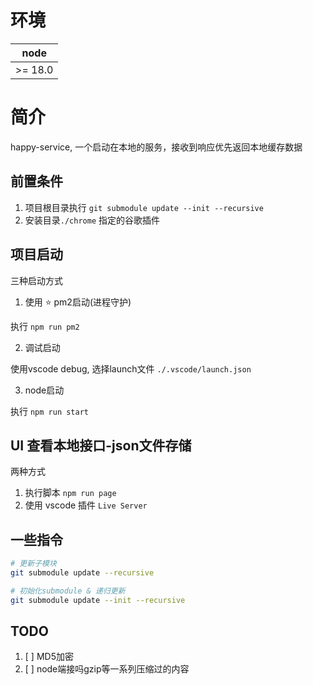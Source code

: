 # 环境

| node    |
|---------|
| >= 18.0 |

# 简介

happy-service, 一个启动在本地的服务，接收到响应优先返回本地缓存数据

## 前置条件

1. 项目根目录执行 `git submodule update --init --recursive`
2. 安装目录`./chrome` 指定的谷歌插件


## 项目启动

三种启动方式

1. 使用 ⭐️ pm2启动(进程守护)

执行 `npm run pm2`


2. 调试启动

使用vscode debug, 选择launch文件 `./.vscode/launch.json`

3. node启动

执行 `npm run start`




## UI 查看本地接口-json文件存储

两种方式

1. 执行脚本 `npm run page`
2. 使用 vscode 插件 `Live Server`


## 一些指令

```bash
# 更新子模块
git submodule update --recursive

# 初始化submodule & 递归更新
git submodule update --init --recursive
```


## TODO

1. [ ] MD5加密
2. [ ] node端接吗gzip等一系列压缩过的内容

